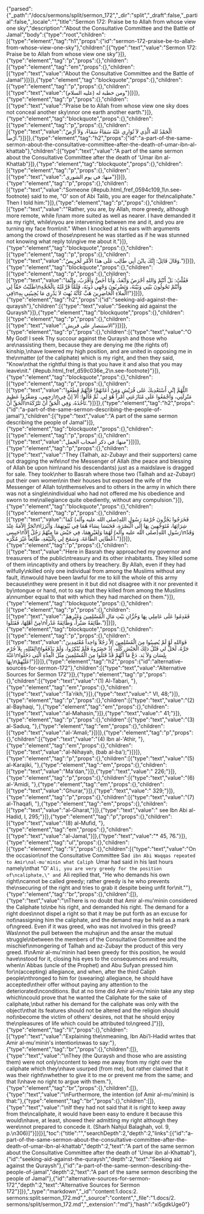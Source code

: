 {"parsed":{"_path":"/docs/sermons/split/sermon_172","_dir":"split","_draft":false,"_partial":false,"_locale":"","title":"Sermon 172:  Praise be to Allah from whose view one sky","description":"About the Consultative Committee and the Battle of Jamal","body":{"type":"root","children":[{"type":"element","tag":"h1","props":{"id":"sermon-172-praise-be-to-allah-from-whose-view-one-sky"},"children":[{"type":"text","value":"Sermon 172:  Praise be to Allah from whose view one sky"}]},{"type":"element","tag":"p","props":{},"children":[{"type":"element","tag":"em","props":{},"children":[{"type":"text","value":"About the Consultative Committee and the Battle of Jamal"}]}]},{"type":"element","tag":"blockquote","props":{},"children":[{"type":"element","tag":"p","props":{},"children":[{"type":"text","value":"ومن خطبة له (عليه السلام)"}]}]},{"type":"element","tag":"p","props":{},"children":[{"type":"text","value":"Praise be to Allah from whose view one sky does not conceal another sky\nnor one earth another earth."}]},{"type":"element","tag":"blockquote","props":{},"children":[{"type":"element","tag":"p","props":{},"children":[{"type":"text","value":"الْحَمْدُ لله الَّذِي لاَ تُوَارِي عَنْهُ سَمَاءٌ سَمَاءً، وَلاَ أَرْضٌ أَرْضاً."}]}]},{"type":"element","tag":"h2","props":{"id":"a-part-of-the-same-sermon-about-the-consultative-committee-after-the-death-of-umar-ibn-al-khattab"},"children":[{"type":"text","value":"A part of the same sermon about the Consultative Committee after the death of 'Umar ibn al-Khattab"}]},{"type":"element","tag":"blockquote","props":{},"children":[{"type":"element","tag":"p","props":{},"children":[{"type":"text","value":"منها: في يوم الشورى"}]}]},{"type":"element","tag":"p","props":{},"children":[{"type":"text","value":"Someone {#epub.html_fref_0594c109_1\n.see-footnote} said to me, \"O' son of Abi Talib, you are eager for the\ncaliphate.\" Then I told him:"}]},{"type":"element","tag":"p","props":{},"children":[{"type":"text","value":"\"Rather, you are, by Allah, more greedy, although more remote, while I\nam more suited as well as nearer. I have demanded it as my right, while\nyou are intervening between me and it, and you are turning my face from\nit.\" When I knocked at his ears with arguments among the crowd of those\npresent he was startled as if he was stunned not knowing what reply to\ngive me about it."}]},{"type":"element","tag":"blockquote","props":{},"children":[{"type":"element","tag":"p","props":{},"children":[{"type":"text","value":"وَقَالَ قَائِلٌ: إِنَّكَ يابْنَ أبِي طَالِب عَلَى هذَا الاْمْرِ لَحَرِيصٌ."}]}]},{"type":"element","tag":"blockquote","props":{},"children":[{"type":"element","tag":"p","props":{},"children":[{"type":"text","value":"فَقُلْتُ: بَلْ أَنْتُمْ وَاللهِ أحْرَصُ وَأَبْعَدُ، وَأَنَا أَخَصُّ وَأَقْرَبُ، وَإِنَّمَا طَلَبْتُ حَقّاً لِي\nوَأَنْتُمْ تَحُولُونَ بَيْنِي وَبَيْنَهُ، وَتَضْرِبُونَ وَجْهِي دُونَهُ، فَلَمَّا قَرَّعْتُهُ بِالْحُجَّةِ فِي\nالْملاءِ الْحَاضِرِينَ هَبَّ كَأَنَّهُ بُهِتَ لاَ يَدْرِي مَا يُجِيبُنِي بِهِ!"}]}]},{"type":"element","tag":"h2","props":{"id":"seeking-aid-against-the-quraysh"},"children":[{"type":"text","value":"Seeking aid against the Quraysh"}]},{"type":"element","tag":"blockquote","props":{},"children":[{"type":"element","tag":"p","props":{},"children":[{"type":"text","value":"الاستنصار على قريش"}]}]},{"type":"element","tag":"p","props":{},"children":[{"type":"text","value":"O My God! I seek Thy succour against the Quraysh and those who are\nassisting them, because they are denying me (the rights of) kinship,\nhave lowered my high position, and are united in opposing me in the\nmatter (of the caliphate) which is my right, and then they said, \"Know\nthat the rightful thing is that you have it and also that you may leave\nit.\" {#epub.html_fref_d59c036e_2\n.see-footnote}"}]},{"type":"element","tag":"blockquote","props":{},"children":[{"type":"element","tag":"p","props":{},"children":[{"type":"text","value":"اللَّهُمَّ إنَّي أَسْتَعْدِيكَ عَلى قُرَيْش وَمَنْ أَعَانَهُمْ! فَإِنَّهُمْ قَطَعُوا رَحِمِي، وَصَغَّرُوا عَظِيمَ\nمَنْزِلَتِي، وَأَجْمَعُوا عَلَى مُنَازَعَتِي أَمْراً هُوَ لِي. ثُمَّ قَالُوا: أَلاَ إنَّ فِي الْحَقِّ أَنْ\nتَأْخُذَهُ، وَفِي الْحَقِّ أَنْ تَتْرُكَهُ."}]}]},{"type":"element","tag":"h2","props":{"id":"a-part-of-the-same-sermon-describing-the-people-of-jamal"},"children":[{"type":"text","value":"A part of the same sermon describing the people of Jamal"}]},{"type":"element","tag":"blockquote","props":{},"children":[{"type":"element","tag":"p","props":{},"children":[{"type":"text","value":"منها: في ذكر أصحاب الجمل"}]}]},{"type":"element","tag":"p","props":{},"children":[{"type":"text","value":"They (Talhah, az-Zubayr and their supporters) came out dragging the wife\nof the Messenger of Allah (the peace and blessing of Allah be upon him\nand his descendants) just as a maidslave is dragged for sale. They took\nher to Basrah where those two (Talhah and az-Zubayr) put their own women\nin their houses but exposed the wife of the Messenger of Allah to\nthemselves and to others in the army in which there was not a single\nindividual who had not offered me his obedience and sworn to me\nallegiance quite obediently, without any compulsion."}]},{"type":"element","tag":"blockquote","props":{},"children":[{"type":"element","tag":"p","props":{},"children":[{"type":"text","value":"فَخَرَجُوا يَجُرُّونَ حُرْمَةَ رَسُولِ اللهِ(صلى الله عليه وآله) كَمَا تُجَرُّ الاْمَةُ عِنْدَ\nشِرَائِهَا، مُتَوَجِّهِينَ بِهَا إِلَى الْبَصْرَةِ، فَحَبَسَا نِسَاءَ هُمَا فِي بُيُوتِهِمَا، وَأَبْرَزَا حَبِيس\nرَسُولِ اللهِ(صلى الله عليه وآله) لَهُمَا وَلِغَيْرِهِمَا، فِي جَيْش مَا مِنْهُمْ رَجُلٌ إِلاَّ\nوَقَدْ أَعْطَانِي الطَّاعَةَ، وَسَمَحَ لِي بِالْبَيْعَةِ، طَائِعاً غَيْرَ مُكْرَه،"}]}]},{"type":"element","tag":"p","props":{},"children":[{"type":"text","value":"Here in Basrah they approached my governor and treasurers of the public\ntreasury and its other inhabitants. They killed some of them in\ncaptivity and others by treachery. By Allah, even if they had wilfully\nkilled only one individual from among the Muslims without any fault, it\nwould have been lawful for me to kill the whole of this army because\nthey were present in it but did not disagree with it nor prevented it by\ntongue or hand, not to say that they killed from among the Muslims a\nnumber equal to that with which they had marched on them."}]},{"type":"element","tag":"blockquote","props":{},"children":[{"type":"element","tag":"p","props":{},"children":[{"type":"text","value":"فَقَدِمُوا عَلَى عَامِلِي بِهَا وَخُزَّانِ بَيْتِ مَالِ الْمُسْلِمِينَ وَغَيْرِهِمْ مِنْ أَهْلِهَا، فَقَتَلُوا\nطَائِفَةً صَبْراً، وَطَائِفَةً غَدْراً."}]}]},{"type":"element","tag":"blockquote","props":{},"children":[{"type":"element","tag":"p","props":{},"children":[{"type":"text","value":"فَوَاللهِ لَوْ لَمْ يُصِيبُوا مِنَ الْمُسْلِمِينَ إِلاَّ رَجُلاً وَاحِداً مُعْتَمِدِينَ لِقَتْلِهِ، بِلاَ جُرْم\nجَرَّهُ، لَحَلَّ لي قَتْلُ ذلِكَ الْجَيْشِ كُلِّهِ، إِذْ حَضَرُوهُ فَلَمْ يُنْكِرُوا، وَلَمْ يَدْفَعُوا عَنْهُ\nبِلِسَان وَلاَ يَد. دَعْ مَا أَنَّهُمْ قَدْ قَتَلُوا مِنَ الْمُسْلِمِينَ مِثْلَ الْعِدَّةِ الَّتِي دَخَلُوا بِهَا\nعَلَيْهِمْ!"}]}]},{"type":"element","tag":"h2","props":{"id":"alternative-sources-for-sermon-172"},"children":[{"type":"text","value":"Alternative Sources for Sermon 172"}]},{"type":"element","tag":"p","props":{},"children":[{"type":"text","value":"(1) Al-Tabari, "},{"type":"element","tag":"em","props":{},"children":[{"type":"text","value":"Ta'rikh,"}]},{"type":"text","value":" VI, 48;"}]},{"type":"element","tag":"p","props":{},"children":[{"type":"text","value":"(2) al-Bayhaqi, "},{"type":"element","tag":"em","props":{},"children":[{"type":"text","value":"al-Mahasin,"}]},{"type":"text","value":" 41;"}]},{"type":"element","tag":"p","props":{},"children":[{"type":"text","value":"(3) al-Saduq, "},{"type":"element","tag":"em","props":{},"children":[{"type":"text","value":"al-'Amali;"}]}]},{"type":"element","tag":"p","props":{},"children":[{"type":"text","value":"(4) Ibn al-'Athir, "},{"type":"element","tag":"em","props":{},"children":[{"type":"text","value":"al-Nihayah, (bab al-ba');"}]}]},{"type":"element","tag":"p","props":{},"children":[{"type":"text","value":"(5) al-Karajiki, "},{"type":"element","tag":"em","props":{},"children":[{"type":"text","value":"Ma'dan,"}]},{"type":"text","value":" 226;"}]},{"type":"element","tag":"p","props":{},"children":[{"type":"text","value":"(6) al-'Amidi, "},{"type":"element","tag":"em","props":{},"children":[{"type":"text","value":"Ghurar,"}]},{"type":"text","value":" 329;"}]},{"type":"element","tag":"p","props":{},"children":[{"type":"text","value":"(7) al-Thaqafi, "},{"type":"element","tag":"em","props":{},"children":[{"type":"text","value":"al-Gharat,"}]},{"type":"text","value":" see Ibn Abi al-Hadid, I, 295;"}]},{"type":"element","tag":"p","props":{},"children":[{"type":"text","value":"(8) al-Mufid, "},{"type":"element","tag":"em","props":{},"children":[{"type":"text","value":"al-Jamal,"}]},{"type":"text","value":"* 45, 76."}]},{"type":"element","tag":"ul","props":{},"children":[{"type":"element","tag":"li","props":{},"children":[{"type":"text","value":"On the occasion\nof the Consultative Committee Sa`d ibn Abi Waqqas repeated to Amir\nal-mu'minin what Caliph `Umar had said in his last hours namely\nthat \"O' `Ali, you are very greedy for the position of\ncaliphate,\" and `Ali replied that, \"He who demands his own right\ncannot be called greedy; rather greedy is he who prevents the\nsecuring of the right and tries to grab it despite being unfit for\nit.\""},{"type":"element","tag":"br","props":{},"children":[]},{"type":"text","value":"\nThere is no doubt that Amir al-mu'minin considered the Caliphate to\nbe his right, and demanded his right. The demand for a right does\nnot dispel a right so that it may be put forth as an excuse for not\nassigning him the caliphate, and the demand may be held as a mark of\ngreed. Even if it was greed, who was not involved in this greed? Was\nnot the pull between the muhajirun and the ansar the mutual struggle\nbetween the members of the Consultative Committee and the mischief\nmongering of Talhah and az-Zubayr the product of this very greed. If\nAmir al-mu'minin had been greedy for this position, he would have\nstood for it, closing his eyes to the consequences and results, when\n`Abbas (uncle of the Prophet) and Abu Sufyan pressed him for\n(accepting) allegiance, and when, after the third Caliph people\nthronged to him for (swearing) allegiance, he should have accepted\ntheir offer without paying any attention to the deteriorated\nconditions. But at no time did Amir al-mu'minin take any step which\ncould prove that he wanted the Caliphate for the sake of caliphate,\nbut rather his demand for the caliphate was only with the object\nthat its features should not be altered and the religion should not\nbecome the victim of others' desires, not that he should enjoy the\npleasures of life which could be attributed to\ngreed.]"}]},{"type":"element","tag":"li","props":{},"children":[{"type":"text","value":"Explaining the\nmeaning, Ibn Abi'l-Hadid writes that Amir al-mu'minin's intention\nwas to say:"},{"type":"element","tag":"br","props":{},"children":[]},{"type":"text","value":"\nThey (the Quraysh and those who are assisting them) were not only\ncontent to keep me away from my right over the caliphate which they\nhave usurped (from me), but rather claimed that it was their right\nwhether to give it to me or prevent me from the same; and that I\nhave no right to argue with them."},{"type":"element","tag":"br","props":{},"children":[]},{"type":"text","value":"\nFurthermore, the intention (of Amir al-mu'minin) is that:"},{"type":"element","tag":"br","props":{},"children":[]},{"type":"text","value":"\nIf they had not said that it is right to keep away from the\ncaliphate, it would have been easy to endure it because this would\nhave, at least, showed their admitting my right although they were\nnot prepared to concede it. (Sharh Nahjul Balaghah, vol. 9, p.\n306)]"}]}]}],"toc":{"title":"","searchDepth":2,"depth":2,"links":[{"id":"a-part-of-the-same-sermon-about-the-consultative-committee-after-the-death-of-umar-ibn-al-khattab","depth":2,"text":"A part of the same sermon about the Consultative Committee after the death of 'Umar ibn al-Khattab"},{"id":"seeking-aid-against-the-quraysh","depth":2,"text":"Seeking aid against the Quraysh"},{"id":"a-part-of-the-same-sermon-describing-the-people-of-jamal","depth":2,"text":"A part of the same sermon describing the people of Jamal"},{"id":"alternative-sources-for-sermon-172","depth":2,"text":"Alternative Sources for Sermon 172"}]}},"_type":"markdown","_id":"content:1.docs:2. sermons:split:sermon_172.md","_source":"content","_file":"1.docs/2. sermons/split/sermon_172.md","_extension":"md"},"hash":"xi5gdkUge0"}